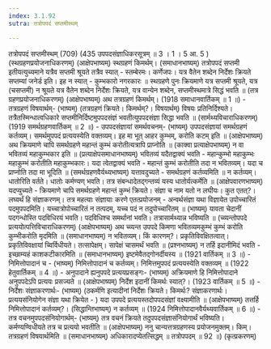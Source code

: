 ```yaml
---
index: 3.1.92
sutra: तत्रोपपदं सप्तमीस्थम्

---
```

 तत्रोपपदं सप्तमीस्थम् (709) (435 उपपदसंज्ञाधिकरसूत्रम् ॥ 3 । 1 । 5 आ. 5 ) (स्थग्रहणप्रयोजनाधिकरणम्) (आक्षेपभाष्यम्) स्थग्रहणं किमर्थम्। (समाधानभाष्यम्) तत्रोपपदं सप्तमी इतीयत्युच्यमाने यत्रैव सप्तमी श्रूयते तत्रैव स्यात् - स्तम्बेरमः। कर्णेजपः। यत्र वैतेन शब्देन निर्देशः क्रियते सप्तम्यां जनेर्ड इति। इह न स्यात्  -  कुम्भकारो नगरकारः ॥ स्थग्रहणे पुनः क्रियमाणे यत्र सप्तमी श्रूयते, यत्र (चसप्तमी) न श्रूयते यत्र वैतेन शब्देन निर्देशः क्रियते, यत्र वान्येन शब्देन, सप्तमीस्थमात्रे सिद्धं भवति ॥ (तत्र ग्रहणप्रयोजनाधिकरणम्) (आक्षेपभाष्यम्) अथ तत्रग्रहणं किमर्थम्। (1918 समाधानवार्तिकम् ॥ 1 ॥) - तत्रग्रहणं विषयार्थम्- (भाष्यम्) (तत्रग्रहणं क्रियते। किमर्थम्?। विषयार्थम्) विषयः प्रतिनिर्दिश्यते। तत्रैतस्मिन्धात्वधिकारे सप्तमीनिर्दिष्टमुपपदसंज्ञं भवतीत्युपपदसंज्ञा सिद्धा भवति ॥ (सार्मथ्यविचाराधिकरणम्) (1919 समर्थग्रहणवार्तिकम् ॥ 2 ॥) - उपपदसंज्ञायां समर्थवचनम्- (भाष्यम्) उपपदसंज्ञायां समर्थग्रहणं कर्तव्यम्। समर्थमुपपदं प्रत्ययस्येति वक्तव्यम्। इह मा भूत् आहर कुम्भम्, करोति कटम् इति ॥ (आक्षेपभाष्यम्) अथ क्रियमाणे चापि समर्थग्रहणे महान्तं कुम्भं करोतीत्यत्रापि प्राप्नोति ॥ (काक्वा प्रत्याक्षेपभाष्यम्) न वा भवितव्यं महाकुम्भकार इति ॥ (प्रत्याक्षेपसमाधानभाष्यम्) भवितव्यं यदैतद्वाक्यं भवति  -  महान्कुम्भो महाकुम्भः महाकुम्भं करोतीति महाकुम्भकारः। यदा त्वेतद्वाक्यं भवति  -  महान्तं कुम्भं करोतीति तदा न भवितव्यम्। यदा च प्राप्नोति तदा मा भूदिति ॥ (समर्थग्रहणवैर्यथ्यभाष्यम्) यत्तावदुच्यते  -  समर्थग्रहणं कर्तव्यमिति ॥ न कर्तव्यम्। धातोरिति वर्तते। धातोः कर्मण्यण् भवति। तत्र संबन्धादेतद्गन्तव्यं यस्य धातोर्यत्कर्मेति ॥ (आक्षेपवारणभाष्यम्) यदप्युच्यते  -  क्रियमाणे चापि समर्थग्रहणे महान्तं कुम्भं क्रियते। संज्ञा च नाम यतो न लघीयः। कुत एतत्?। लघ्वर्थं हि संज्ञाकरणम्। तत्र महत्याः संज्ञायाः करणे एतत्प्रयोजनम्  -  अन्वर्थसंज्ञा यथा विज्ञायेत उपोच्चारितं पदमुपपदमिति। यच्चात्रोपोच्चारितं न तत्पदम्, यच्च पदं न तदुपोच्चारितम् ॥ (भाष्यम्) यावता चेदानीं पदगन्धोस्ति पदविधिरयं भवति। पदविधिश्च समर्थानां भवति। तत्रासार्मथ्यान्न भविष्यति ॥ (च्व्यन्तोपपदे प्रत्ययोत्पत्तिविचाराधिकरणम्) (आक्षेपभाष्यम्) अथ च्व्यन्त उपपदे किमणा भवितव्यमकुम्भं कुम्भं करोति कुम्भीकरोति मृदमिति ॥ (समाधानभाष्यम्) न भवितव्यम्। किं कारणम्?। प्रकृतिविवक्षितत्वात्। प्रकृतिविवक्षायां च्विर्विधीयते। तत्सापेक्षम्। सापेक्षं चासमर्थं भवति ॥ (प्रश्नभाष्यम्) न तर्हि इदानीमिदं भवति  -  इच्छाम्यहं काशकटीकारमिति ॥ (समाधानभाष्यम्) इष्टमेवैतद्गोनर्दीयस्य ॥ (1921 वार्तिकम् ॥ 3 ॥) - निमित्तोपादानं च - (भाष्यम्) निमित्तोपादानं च कर्तव्यम्। निमित्तमुपपदं प्रत्ययस्येति वक्तव्यम् ॥ (1922 हेतुवार्तिकम् ॥ 4 ॥) - अनुपादाने ह्यनुपपदे प्रत्ययप्रसङ्गः- (भाष्यम्) अक्रियमाणे हि निमित्तोपादाने अनुपपदेऽपि प्रत्ययः प्रसज्यते ॥ (आक्षेपभाष्यम्) निर्देश इदानीं किमर्थः स्यात्?। (1923 वार्तिकम् ॥ 5 ॥) - निर्देशः संज्ञाकरणार्थः- (भाष्यम्) (ठकर्मणि इत्यादीनां निर्देशः क्रियते। किमर्थः? संज्ञाकरणार्थः। प्रत्ययसंनियोगेन संज्ञा यथा क्रियेत - ) यदा उपपदे प्रत्ययस्तदोपपदसंज्ञां वक्ष्यामीति ॥ (आक्षेपभाष्यम्) तत्तर्हि निमित्तोपादानं कर्तव्यम्?। (सिद्धान्तिभाष्यम्) न कर्तव्यम् ॥ (1924 निमित्तोपादानवैर्यथ्यवार्तिकम् ॥ 6 ॥) - तत्र वचनमुपपदसंनियोगार्थम्- (भाष्यम्) तत्र वचनं क्रियते तदुपपदसंज्ञासंनियोगार्थं भविष्यति। कर्मण्यण्विधीयते तत्र च प्रत्ययो भवतीति ॥ (आक्षेपभाष्यम्) ननु चान्यत्तत्रग्रहणस्य प्रयोजनमुक्तम्। किम्। तत्रग्रहणं विषयार्थमिति ॥ (समाधानभाष्यम्) अधिकारादप्येतत्सिद्धम् ॥ तत्रोपपदम् ॥ 92 ॥) (कृत्प्रकरणम्) 